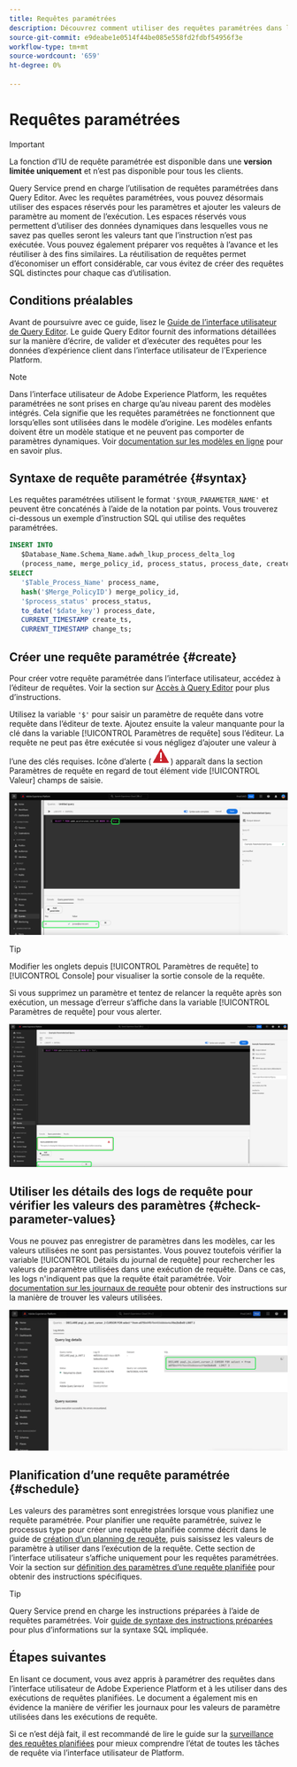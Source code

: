```yaml
---
title: Requêtes paramétrées
description: Découvrez comment utiliser des requêtes paramétrées dans l’interface utilisateur de Adobe Experience Platform.
source-git-commit: e9deabe1e0514f44be085e558fd2fdbf54956f3e
workflow-type: tm+mt
source-wordcount: '659'
ht-degree: 0%

---
```


# Requêtes paramétrées

>[!IMPORTANT]
>
>La fonction d’IU de requête paramétrée est disponible dans une **version limitée uniquement** et n’est pas disponible pour tous les clients.

Query Service prend en charge l’utilisation de requêtes paramétrées dans Query Editor. Avec les requêtes paramétrées, vous pouvez désormais utiliser des espaces réservés pour les paramètres et ajouter les valeurs de paramètre au moment de l’exécution. Les espaces réservés vous permettent d’utiliser des données dynamiques dans lesquelles vous ne savez pas quelles seront les valeurs tant que l’instruction n’est pas exécutée. Vous pouvez également préparer vos requêtes à l’avance et les réutiliser à des fins similaires. La réutilisation de requêtes permet d’économiser un effort considérable, car vous évitez de créer des requêtes SQL distinctes pour chaque cas d’utilisation.

## Conditions préalables

Avant de poursuivre avec ce guide, lisez le [Guide de l’interface utilisateur de Query Editor](./user-guide.md). Le guide Query Editor fournit des informations détaillées sur la manière d’écrire, de valider et d’exécuter des requêtes pour les données d’expérience client dans l’interface utilisateur de l’Experience Platform.

>[!NOTE]
>
>Dans l’interface utilisateur de Adobe Experience Platform, les requêtes paramétrées ne sont prises en charge qu’au niveau parent des modèles intégrés. Cela signifie que les requêtes paramétrées ne fonctionnent que lorsqu’elles sont utilisées dans le modèle d’origine. Les modèles enfants doivent être un modèle statique et ne peuvent pas comporter de paramètres dynamiques. Voir [documentation sur les modèles en ligne](../essential-concepts/inline-templates.md) pour en savoir plus.

## Syntaxe de requête paramétrée {#syntax}

Les requêtes paramétrées utilisent le format `'$YOUR_PARAMETER_NAME'` et peuvent être concaténés à l’aide de la notation par points. Vous trouverez ci-dessous un exemple d’instruction SQL qui utilise des requêtes paramétrées.

```sql
INSERT INTO
   $Database_Name.Schema_Name.adwh_lkup_process_delta_log
   (process_name, merge_policy_id, process_status, process_date, create_ts, change_ts)
SELECT
   '$Table_Process_Name' process_name,
   hash('$Merge_PolicyID') merge_policy_id,
   '$process_status' process_status,
   to_date('$date_key') process_date,
   CURRENT_TIMESTAMP create_ts,
   CURRENT_TIMESTAMP change_ts;
```

## Créer une requête paramétrée {#create}

Pour créer votre requête paramétrée dans l’interface utilisateur, accédez à l’éditeur de requêtes. Voir la section sur [Accès à Query Editor](./user-guide.md#accessing-query-editor) pour plus d’instructions.

Utilisez la variable `'$'` pour saisir un paramètre de requête dans votre requête dans l’éditeur de texte. Ajoutez ensuite la valeur manquante pour la clé dans la variable [!UICONTROL Paramètres de requête] sous l’éditeur. La requête ne peut pas être exécutée si vous négligez d’ajouter une valeur à l’une des clés requises. Icône d’alerte (![Icône d’alerte.](../images/ui/parameterized-queries/alert-icon.png)) apparaît dans la section Paramètres de requête en regard de tout élément vide [!UICONTROL Valeur] champs de saisie.

![L’éditeur de requêtes avec une requête paramétrée et la section Paramètres de requête sont surlignés.](../images/ui/parameterized-queries/parameterized-query.png)

>[!TIP]
>
>Modifier les onglets depuis [!UICONTROL Paramètres de requête] to [!UICONTROL Console] pour visualiser la sortie console de la requête.

Si vous supprimez un paramètre et tentez de relancer la requête après son exécution, un message d’erreur s’affiche dans la variable [!UICONTROL Paramètres de requête] pour vous alerter.

![L’éditeur de requêtes avec un champ de valeur vide et l’erreur des paramètres de requête mise en surbrillance.](../images/ui/parameterized-queries/query-parameter-error.png)

## Utiliser les détails des logs de requête pour vérifier les valeurs des paramètres {#check-parameter-values}

Vous ne pouvez pas enregistrer de paramètres dans les modèles, car les valeurs utilisées ne sont pas persistantes. Vous pouvez toutefois vérifier la variable [!UICONTROL Détails du journal de requête] pour rechercher les valeurs de paramètre utilisées dans une exécution de requête. Dans ce cas, les logs n&#39;indiquent pas que la requête était paramétrée. Voir [documentation sur les journaux de requête](./query-logs.md) pour obtenir des instructions sur la manière de trouver les valeurs utilisées.

![La vue des logs de requête avec le SQL d’une requête paramétrée mise en surbrillance dans la section détails.](../images/ui/parameterized-queries/parameterized-query-logs.png)

<!-- improve screenshot above ^ I am waiting for a scheduled run to complete -->

## Planification d’une requête paramétrée {#schedule}

Les valeurs des paramètres sont enregistrées lorsque vous planifiez une requête paramétrée. Pour planifier une requête paramétrée, suivez le processus type pour créer une requête planifiée comme décrit dans le guide de [création d’un planning de requête](./query-schedules.md#create-schedule), puis saisissez les valeurs de paramètre à utiliser dans l’exécution de la requête. Cette section de l’interface utilisateur s’affiche uniquement pour les requêtes paramétrées. Voir la section sur [définition des paramètres d’une requête planifiée](./query-schedules.md#set-parameters) pour obtenir des instructions spécifiques.

>[!TIP]
>
>Query Service prend en charge les instructions préparées à l’aide de requêtes paramétrées. Voir [guide de syntaxe des instructions préparées](../sql/prepared-statements.md) pour plus d’informations sur la syntaxe SQL impliquée.

## Étapes suivantes

En lisant ce document, vous avez appris à paramétrer des requêtes dans l’interface utilisateur de Adobe Experience Platform et à les utiliser dans des exécutions de requêtes planifiées. Le document a également mis en évidence la manière de vérifier les journaux pour les valeurs de paramètre utilisées dans les exécutions de requête.

Si ce n’est déjà fait, il est recommandé de lire le guide sur la [surveillance des requêtes planifiées](./monitor-queries.md) pour mieux comprendre l’état de toutes les tâches de requête via l’interface utilisateur de Platform.
